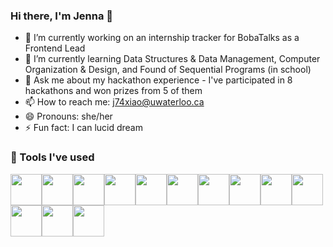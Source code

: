 ### Hi there, I'm Jenna 👋

- 🔭 I’m currently working on an internship tracker for BobaTalks as a Frontend Lead 
- 🌱 I’m currently learning Data Structures & Data Management, Computer Organization & Design, and Found of Sequential Programs (in school)
- 💬 Ask me about my hackathon experience - I've participated in 8 hackathons and won prizes from 5 of them
- 📫 How to reach me: j74xiao@uwaterloo.ca
- 😄 Pronouns: she/her
- ⚡ Fun fact: I can lucid dream

### 🔧 Tools I've used
<img src="https://cdn.jsdelivr.net/gh/devicons/devicon/icons/javascript/javascript-plain.svg" width="50px" marginRight="10px"/><img src="https://cdn.jsdelivr.net/gh/devicons/devicon/icons/react/react-original-wordmark.svg" width="50px"/><img src="https://cdn.jsdelivr.net/gh/devicons/devicon/icons/materialui/materialui-original.svg" width="50px"/><img src="https://cdn.jsdelivr.net/gh/devicons/devicon/icons/nodejs/nodejs-plain-wordmark.svg" width="50px"/><img src="https://cdn.jsdelivr.net/gh/devicons/devicon/icons/typescript/typescript-plain.svg" width="50px"/><img src="https://cdn.jsdelivr.net/gh/devicons/devicon/icons/python/python-original.svg" width="50px"/><img src="https://cdn.jsdelivr.net/gh/devicons/devicon/icons/mongodb/mongodb-plain-wordmark.svg" width="50px"/><img src="https://cdn.jsdelivr.net/gh/devicons/devicon/icons/java/java-original.svg" width="50px"/><img src="https://cdn.jsdelivr.net/gh/devicons/devicon/icons/vscode/vscode-original.svg" width="50px"/><img src="https://cdn.jsdelivr.net/gh/devicons/devicon/icons/c/c-original.svg" width="50px"/><img src="https://cdn.jsdelivr.net/gh/devicons/devicon/icons/cplusplus/cplusplus-original.svg" width="50px"/><img src="https://cdn.jsdelivr.net/gh/devicons/devicon/icons/bitbucket/bitbucket-original-wordmark.svg" width="50px"/><img src="https://cdn.jsdelivr.net/gh/devicons/devicon/icons/figma/figma-original.svg" width="50px"/>



  
<!--
**JennaXiao3/JennaXiao3** is a ✨ _special_ ✨ repository because its `README.md` (this file) appears on your GitHub profile.

Here are some ideas to get you started:

- 🔭 I’m currently working on ...
- 🌱 I’m currently learning ...
- 👯 I’m looking to collaborate on ...
- 🤔 I’m looking for help with ...
- 💬 Ask me about ...
- 📫 How to reach me: ...
- 😄 Pronouns: ...
- ⚡ Fun fact: ...
-->
